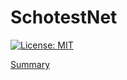 # SchotestNet
[![License: MIT](https://img.shields.io/badge/License-MIT-yellow.svg)](https://opensource.org/licenses/MIT)

[Summary](https://nikhilnayyar.web.app/projects#exam-module)
